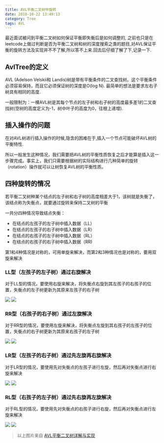 ```yaml
---
title: AVL平衡二叉树中旋转
date: 2018-10-22 13:49:13
category: Tree
tags: AVL
---
```

最近面试被问到平衡二叉树如何保证平衡即失衡后是如何调整的, 之前也只是在leetcode上做过判断是否为平衡二叉树和树的深度搜索之类的题目,对AVL保证平衡的旋转方法及实现并不不了解,所以答不上来.回去后仔细了解了下,记录一下.

<!--more-->

## AvlTree的定义
AVL (Adelson Velskii和 Landis)树是带有平衡条件的二叉查找树。这个平衡条件必须容易保持，而且它必须保证树的深度是O(log N). 最简单的想法是要求左右子树具有相同的高度.

一般限制为：一棵AVL树是其每个节点的左子树和右子树的高度最多差1的二叉查找树(空树的高度定义为-1，树中叶子的高度为0，往根上递增).

## 插入操作的问题
在对AVL树进行插入操作的时候,隐含的困难在于,插入一个节点可能破坏AVL树的平衡特性.

所以一般发生这种情况，我们需要把AVL树的平衡性质恢复之后才能算是插入这一步骤完成。事实上，我们只需要根据树的实际结构进行几种简单的旋转（rotation）操作就可以让树恢复AVL树的平衡性质。

## 四种旋转的情况
若平衡二叉树种某个结点的左子树和右子树的高度相差大于1，该树就是失衡了，该结点称为失衡点，就要通过旋转来保持二叉树的平衡

一共分四种情况导致结点失衡：
- 在结点的左孩子的左子树中插入数据（LL）
- 在结点的左孩子的右子树中插入数据（LR）
- 在结点的右孩子的左子树中插入数据（RL）
- 在结点的右孩子的右子树中插入数据（RR)

第1和4种情况是对称的，可用单旋来解决，而第2和3种情况也是对称的，要用双旋来解决

### LL型（左孩子的左子树）通过右旋解决
对于LL型的情况，要使用右旋来解决，将失衡点右旋到其左孩子的右孩子的位置，失衡点的左子树更新为其原来左孩子的右子树

![](https://wx2.sinaimg.cn/large/b09f1c9dly1g1bkynzhsgj20dw051jrj.jpg)
![](https://ws2.sinaimg.cn/large/b09f1c9dly1g1bl1qxnv3j20m806w0t1.jpg)

### RR型（右孩子的右子树）通过左旋解决
对于RR型的情况，要使用左旋来解决，将失衡点左旋到其右孩子的左孩子的位置，失衡点的右子树更新为其原来右孩子的左子树

![](https://ws1.sinaimg.cn/large/b09f1c9dly1g1bl2a76tgj20dw055mxc.jpg)
![](https://wx1.sinaimg.cn/large/b09f1c9dly1g1bl2m1vxtj20m807r0t1.jpg)

### LR型（左孩子的右子树）通过先左旋再右旋解决
对于LR型的情况，要使用先对失衡点的左孩子进行左旋，然后再对失衡点进行右旋来解决

![](https://ws1.sinaimg.cn/large/b09f1c9dly1g1bl36bhifj20f704fabj.jpg)
![](https://wx3.sinaimg.cn/large/b09f1c9dly1g1bl3eseehj20m806owez.jpg)

### RL型（右孩子的左子树）通过先右旋再左旋解决
对于RL型的情况，要使用先对失衡点的右孩子进行右旋，然后再对失衡点进行左旋来解决

![](https://wx2.sinaimg.cn/large/b09f1c9dly1g1bl3t68fhj20fm04tq4j.jpg)
![](https://wx1.sinaimg.cn/large/b09f1c9dly1g1bl3yeruzj20m806fmxo.jpg)

> 以上图片来自 [AVL平衡二叉树详解与实现](https://segmentfault.com/a/1190000006123188#articleHeader6)